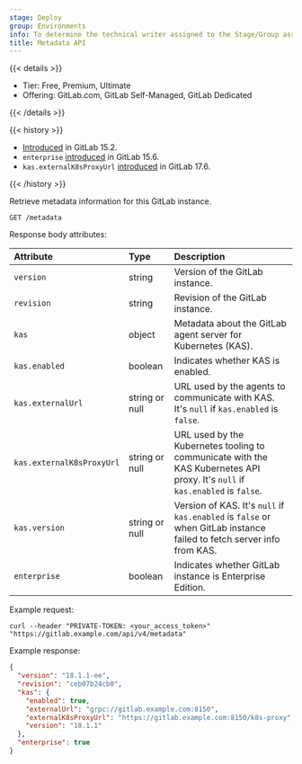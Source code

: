 ```yaml
---
stage: Deploy
group: Environments
info: To determine the technical writer assigned to the Stage/Group associated with this page, see https://handbook.gitlab.com/handbook/product/ux/technical-writing/#assignments
title: Metadata API
---
```


{{< details >}}

- Tier: Free, Premium, Ultimate
- Offering: GitLab.com, GitLab Self-Managed, GitLab Dedicated

{{< /details >}}

{{< history >}}

- [Introduced](https://gitlab.com/gitlab-org/gitlab/-/issues/357032) in GitLab 15.2.
- `enterprise` [introduced](https://gitlab.com/gitlab-org/gitlab/-/merge_requests/103969) in GitLab 15.6.
- `kas.externalK8sProxyUrl` [introduced](https://gitlab.com/gitlab-org/gitlab/-/merge_requests/172373) in GitLab 17.6.

{{< /history >}}

Retrieve metadata information for this GitLab instance.

```plaintext
GET /metadata
```

Response body attributes:

| Attribute                 | Type           | Description                                                                                                                   |
|:--------------------------|:---------------|:------------------------------------------------------------------------------------------------------------------------------|
| `version`                 | string         | Version of the GitLab instance.                                                                                               |
| `revision`                | string         | Revision of the GitLab instance.                                                                                              |
| `kas`                     | object         | Metadata about the GitLab agent server for Kubernetes (KAS).                                                                  |
| `kas.enabled`             | boolean        | Indicates whether KAS is enabled.                                                                                             |
| `kas.externalUrl`         | string or null | URL used by the agents to communicate with KAS. It's `null` if `kas.enabled` is `false`.                                      |
| `kas.externalK8sProxyUrl` | string or null | URL used by the Kubernetes tooling to communicate with the KAS Kubernetes API proxy. It's `null` if `kas.enabled` is `false`. |
| `kas.version`             | string or null | Version of KAS. It's `null` if `kas.enabled` is `false` or when GitLab instance failed to fetch server info from KAS.         |
| `enterprise`              | boolean        | Indicates whether GitLab instance is Enterprise Edition.                                                                      |

Example request:

```shell
curl --header "PRIVATE-TOKEN: <your_access_token>" "https://gitlab.example.com/api/v4/metadata"
```

Example response:

```json
{
  "version": "18.1.1-ee",
  "revision": "ceb07b24cb0",
  "kas": {
    "enabled": true,
    "externalUrl": "grpc://gitlab.example.com:8150",
    "externalK8sProxyUrl": "https://gitlab.example.com:8150/k8s-proxy",
    "version": "18.1.1"
  },
  "enterprise": true
}
```
